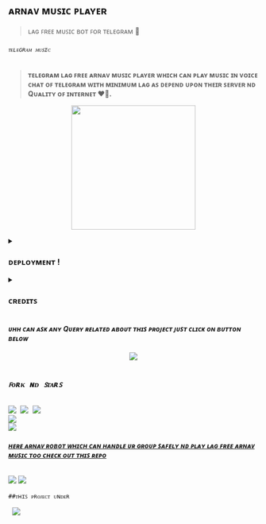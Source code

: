 ## ᴀʀɴᴀᴠ ᴍᴜꜱɪᴄ ᴘʟᴀʏᴇʀ
>ʟᴀɢ ꜰʀᴇᴇ ᴍᴜꜱɪᴄ ʙᴏᴛ ꜰᴏʀ ᴛᴇʟᴇɢʀᴀᴍ 💞
<p align="center"><h6> <code>ᴛᴇʟᴇɢʀᴀᴍ ᴍᴜꜱɪᴄ</code> </h6>

> __ᴛᴇʟᴇɢʀᴀᴍ ʟᴀɢ ꜰʀᴇᴇ ᴀʀɴᴀᴠ ᴍᴜꜱɪᴄ ᴘʟᴀʏᴇʀ ᴡʜɪᴄʜ ᴄᴀɴ ᴘʟᴀʏ ᴍᴜꜱɪᴄ ɪɴ ᴠᴏɪᴄᴇ ᴄʜᴀᴛ ᴏꜰ ᴛᴇʟᴇɢʀᴀᴍ ᴡɪᴛʜ ᴍɪɴɪᴍᴜᴍ ʟᴀɢ ᴀꜱ ᴅᴇᴘᴇɴᴅ ᴜᴘᴏɴ ᴛʜᴇɪʀ ꜱᴇʀᴠᴇʀ ɴᴅ Qᴜᴀʟɪᴛʏ ᴏꜰ ɪɴᴛᴇʀɴᴇᴛ ❤️🚶.__
<p align="center">
<img src='https://te.legra.ph/file/6aa46406b63939fe079b8.jpg' alternate="ᴀᴡᴡ ʀᴇʟᴏᴀᴅ ᴀᴜɴᴛʏ ɪᴛꜱ ᴜʀ ɪɴᴛᴇʀɴᴇᴛ ɪꜱꜱᴜᴇ" height="250px">

</pre>
<details><summary> <h3><b>ᴅᴇᴘʟᴏʏᴍᴇɴᴛ !</b></h3> </summary>
<pre>
<b><i>••ᴀʀɴᴀᴠ ᴍᴜꜱɪᴄ ᴘʟᴀʏᴇʀ ᴛᴏ ʜᴇʀᴏᴋᴜ••</i></b>
<p><a href="https://heroku.com/deploy?template=https://github.com/singhji143/DevuMusicx"><img src="https://img.shields.io/badge/Deploy%20To%20Heroku-black?style=for-the-badge&logo=heroku" width="200""/></a></p>
</pre>

<pre>
<b><i>••ᴅᴇᴘʟᴏʏ ᴀʀɴᴀᴠ ᴍᴜꜱɪᴄꜱ ᴛᴏ ᴏᴋᴛᴇᴛᴏ••</i></b>
<p><a href="https://cloud.okteto.com/deploy?repository=https://github.com/singhji143/DevuMusicx"><img src="https://img.shields.io/badge/Deploy_To_Okteto%20%20-black?style=for-the-badge&logo=Okteto" width="200"/></a></p>
</details>
<details>
<summary><b><h3>ᴄʀᴇᴅɪᴛꜱ</h3></b></summary>
<i>ᴀʟʟ ᴄʀᴇᴅɪᴛ ɢᴏᴇꜱ ᴛᴏ ᴛʜᴇᴀꜱᴇ ᴘᴇᴏᴘʟᴇꜱ</i><br>
<code>ᴍʀ ᴀʀɴᴀᴠ: ᴍᴀɪɴ ᴄʀᴇᴅɪᴛ</code><br>
<code>ɴᴜʙ ʜᴜ ᴠʀᴏ ꜱᴀᴄᴄʜɪ ᴍᴇ🥲🥲</code><br>
</details>



<h4><b><i>ᴜʜʜ ᴄᴀɴ ᴀꜱᴋ ᴀɴʏ Qᴜᴇʀʏ ʀᴇʟᴀᴛᴇᴅ ᴀʙᴏᴜᴛ ᴛʜɪꜱ ᴘʀᴏᴊᴇᴄᴛ ᴊᴜꜱᴛ ᴄʟɪᴄᴋ ᴏɴ ʙᴜᴛᴛᴏɴ ʙᴇʟᴏᴡ</i></b></h4>
<p align="center">
<a href="https://t.me/Final_Countdown_Survivors"><img src="https://img.shields.io/badge/ᴀꜱᴋ%20-ᴀɴʏᴛʜɪɴɢ-1abc9c.svg"></a>


<p align="center">
<pre>
<h3><b><i>ꜰᴏʀᴋ ɴᴅ ꜱᴛᴀʀꜱ</i></b></h3>
<img src="https://img.shields.io/github/license/ItsmeHyper13/DevuMusic.svg"> <img src="https://img.shields.io/github/forks/singhji143/DevuMusicx.svg"> <img src="https://img.shields.io/github/stars/singhji143/DevuMusicx.svg">
<a href="https://github.com/singhji/DevuMusicx"><img src="https://github-readme-stats.vercel.app/api/pin/?username=singhji143&repo=DevuMusicx&theme=chartreuse-dark"></a>
<a href="https://github.com/singhji43/DevuMusicx/fork"><img src="https://img.shields.io/badge/Fork%20Devu%20Music-black?style=for-the-badge&logo=github"></a>
</pre></p>


<h6><b><i><u>ʜᴇʀᴇ ᴀʀɴᴀᴠ ʀᴏʙᴏᴛ ᴡʜɪᴄʜ ᴄᴀɴ ʜᴀɴᴅʟᴇ ᴜʀ ɢʀᴏᴜᴘ ꜱᴀꜰᴇʟʏ ɴᴅ ᴘʟᴀʏ ʟᴀɢ ꜰʀᴇᴇ ᴀʀɴᴀᴠ ᴍᴜꜱɪᴄ ᴛᴏᴏ ᴄʜᴇᴄᴋ ᴏᴜᴛ ᴛʜɪꜱ ʀᴇᴘᴏ</u></i></b></h6>
<p><a href='https://telegram.me/arnav_officialbot'><img src="https://img.shields.io/badge/arnav_robot-black?style=for-the-badge&logo=telegram&logoColor=black"></a>
<a href="https://telegram.me/Op_cutearnav123"><img src="https://img.shields.io/badge/Developer%20%20-black?style=for-the-badge&logo=telegram"></a></p>


<p><code>##ᴛʜɪꜱ ᴘʀᴏᴊᴇᴄᴛ ᴜɴᴅᴇʀ</code> <pre> <a href="https://telegram.me/Op_cutearnav123"><img src="https://img.shields.io/badge/ᴊᴏɪɴ-ᴛᴇᴀᴍ%20%20ʟᴜᴄᴋʏ-blue?style=for-the-badge&logo=telegram"></a></pre>
